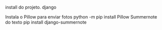 install do projeto.
django

Instala o Pillow para enviar fotos
python -m pip install Pillow
Summernote do texto
pip install django-summernote
